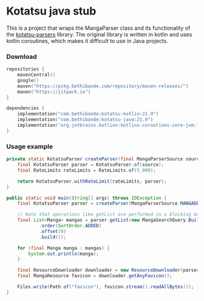 # Kotatsu java stub
This is a project that wraps the MangaParser class and its functionality of the [kotatsu-parsers](https://github.com/KotatsuApp/kotatsu-parsers) library.
The original library is written in kotlin and uses kotlin coroutines, which makes it difficult to use in Java projects.

### Download
```kotlin
repositories {
    mavenCentral()
    google()
    maven("https://pckg.bethibande.com/repository/maven-releases/")
    maven("https://jitpack.io")
}

dependencies {
    implementation("com.bethibande:kotatsu-kotlin:21.9")
    implementation("com.bethibande:kotatsu-java:21.9")
    implementation("org.jetbrains.kotlinx:kotlinx-coroutines-core-jvm:1.10.2")
}
```

### Usage example
```java
private static KotatsuParser createParser(final MangaParserSource source) {
    final KotatsuParser parser = KotatsuParser.of(source);
    final RateLimits rateLimits = RateLimits.of(5_000);

    return KotatsuParser.withRateLimit(rateLimits, parser);
}

public static void main(String[] args) throws IOException {
    final KotatsuParser parser = createParser(MangaParserSource.MANGADEX);

    // Note that operations like getList are performed in a blocking manner and are meant to run on virtual threads for peak performance.
    final List<Manga> mangas = parser.getList(new MangaSearchQuery.Builder()
            .order(SortOrder.ADDED)
            .offset(0)
            .build());

    for (final Manga manga : mangas) {
        System.out.println(manga);
    }

    final ResourceDownloader downloader = new ResourceDownloader(parser);
    final MangaResource favicon = downloader.getAnyFavicon();

    Files.write(Path.of("favicon"), favicon.stream().readAllBytes());
}
```
